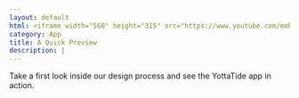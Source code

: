 ```yaml
---
layout: default
html: <iframe width="560" height="315" src="https://www.youtube.com/embed/wn9ByNKkPAA" frameborder="0" allowfullscreen></iframe>
category: App
title: A Quick Preview
description: |
---
```

Take a first look inside our design process and see the YottaTide app in action.
